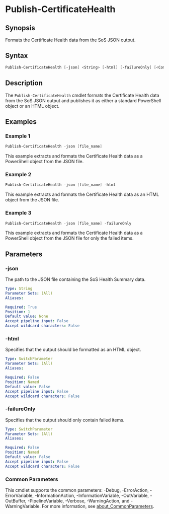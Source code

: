 # Publish-CertificateHealth

## Synopsis

Formats the Certificate Health data from the SoS JSON output.

## Syntax

```powershell
Publish-CertificateHealth [-json] <String> [-html] [-failureOnly] [<CommonParameters>]
```

## Description

The `Publish-CertificateHealth` cmdlet formats the Certificate Health data from the SoS JSON output and publishes it as either a standard PowerShell object or an HTML object.

## Examples

### Example 1

```powershell
Publish-CertificateHealth -json [file_name]

```

This example extracts and formats the Certificate Health data as a PowerShell object from the JSON file.

### Example 2

```powershell
Publish-CertificateHealth -json [file_name] -html
```

This example extracts and formats the Certificate Health data as an HTML object from the JSON file.

### Example 3

```powershell
Publish-CertificateHealth -json [file_name] -failureOnly
```

This example extracts and formats the Certificate Health data as a PowerShell object from the JSON file for only the failed items.

## Parameters

### -json

The path to the JSON file containing the SoS Health Summary data.

```yaml
Type: String
Parameter Sets: (All)
Aliases:

Required: True
Position: 1
Default value: None
Accept pipeline input: False
Accept wildcard characters: False
```

### -html

Specifies that the output should be formatted as an HTML object.

```yaml
Type: SwitchParameter
Parameter Sets: (All)
Aliases:

Required: False
Position: Named
Default value: False
Accept pipeline input: False
Accept wildcard characters: False
```

### -failureOnly

Specifies that the output should only contain failed items.

```yaml
Type: SwitchParameter
Parameter Sets: (All)
Aliases:

Required: False
Position: Named
Default value: False
Accept pipeline input: False
Accept wildcard characters: False
```

### Common Parameters

This cmdlet supports the common parameters: -Debug, -ErrorAction, -ErrorVariable, -InformationAction, -InformationVariable, -OutVariable, -OutBuffer, -PipelineVariable, -Verbose, -WarningAction, and -WarningVariable. For more information, see [about_CommonParameters](http://go.microsoft.com/fwlink/?LinkID=113216).
